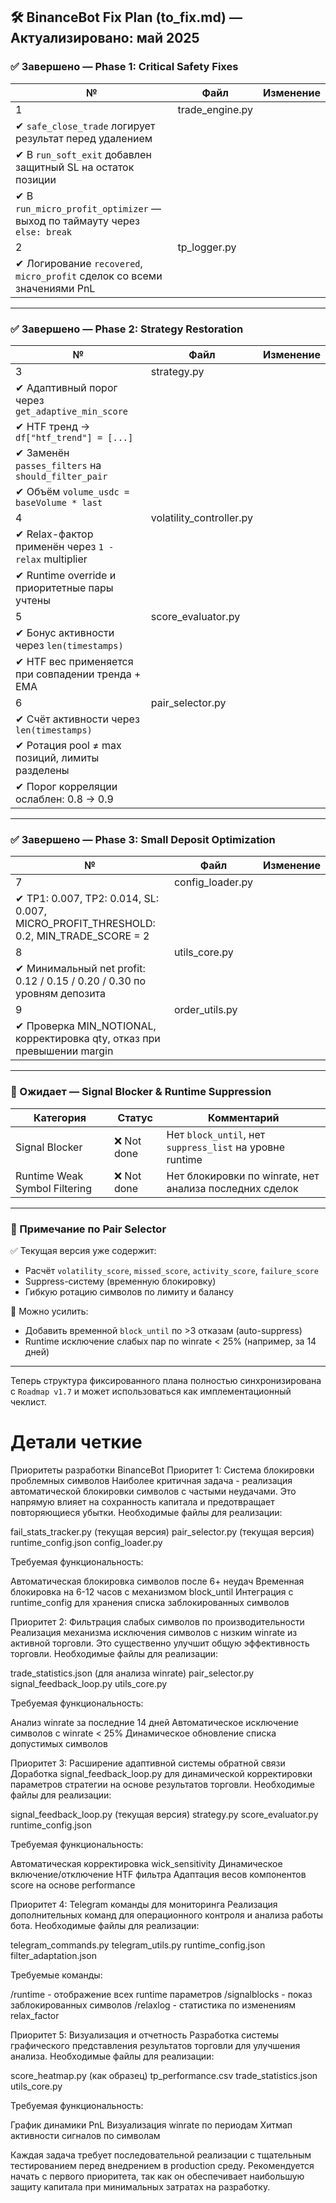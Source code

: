 ## 🛠 BinanceBot Fix Plan (to_fix.md) — Актуализировано: май 2025

### ✅ Завершено — Phase 1: Critical Safety Fixes

| №                                                                        | Файл            | Изменение |
| ------------------------------------------------------------------------ | --------------- | --------- |
| 1                                                                        | trade_engine.py |           |
| ✔ `safe_close_trade` логирует результат перед удалением                  |                 |           |
| ✔ В `run_soft_exit` добавлен защитный SL на остаток позиции              |                 |           |
| ✔ В `run_micro_profit_optimizer` — выход по таймауту через `else: break` |                 |           |
| 2                                                                        | tp_logger.py    |           |
| ✔ Логирование `recovered`, `micro_profit` сделок со всеми значениями PnL |                 |           |

---

### ✅ Завершено — Phase 2: Strategy Restoration

| №                                                    | Файл                     | Изменение |
| ---------------------------------------------------- | ------------------------ | --------- |
| 3                                                    | strategy.py              |           |
| ✔ Адаптивный порог через `get_adaptive_min_score`    |                          |           |
| ✔ HTF тренд → `df["htf_trend"] = [...]`              |                          |           |
| ✔ Заменён `passes_filters` на `should_filter_pair`   |                          |           |
| ✔ Объём `volume_usdc = baseVolume * last`            |                          |           |
| 4                                                    | volatility_controller.py |           |
| ✔ Relax-фактор применён через `1 - relax` multiplier |                          |           |
| ✔ Runtime override и приоритетные пары учтены        |                          |           |
| 5                                                    | score_evaluator.py       |           |
| ✔ Бонус активности через `len(timestamps)`           |                          |           |
| ✔ HTF вес применяется при совпадении тренда + EMA    |                          |           |
| 6                                                    | pair_selector.py         |           |
| ✔ Счёт активности через `len(timestamps)`            |                          |           |
| ✔ Ротация pool ≠ max позиций, лимиты разделены       |                          |           |
| ✔ Порог корреляции ослаблен: 0.8 → 0.9               |                          |           |

---

### ✅ Завершено — Phase 3: Small Deposit Optimization

| №                                                                                     | Файл             | Изменение |
| ------------------------------------------------------------------------------------- | ---------------- | --------- |
| 7                                                                                     | config_loader.py |           |
| ✔ TP1: 0.007, TP2: 0.014, SL: 0.007, MICRO_PROFIT_THRESHOLD: 0.2, MIN_TRADE_SCORE = 2 |                  |           |
| 8                                                                                     | utils_core.py    |           |
| ✔ Минимальный net profit: 0.12 / 0.15 / 0.20 / 0.30 по уровням депозита               |                  |           |
| 9                                                                                     | order_utils.py   |           |
| ✔ Проверка MIN_NOTIONAL, корректировка qty, отказ при превышении margin               |                  |           |

---

### 🔧 Ожидает — Signal Blocker & Runtime Suppression

| Категория                     | Статус      | Комментарий                                              |
| ----------------------------- | ----------- | -------------------------------------------------------- |
| Signal Blocker                | ❌ Not done | Нет `block_until`, нет `suppress_list` на уровне runtime |
| Runtime Weak Symbol Filtering | ❌ Not done | Нет блокировки по winrate, нет анализа последних сделок  |

---

### 📌 Примечание по Pair Selector

✅ Текущая версия уже содержит:

-   Расчёт `volatility_score`, `missed_score`, `activity_score`, `failure_score`
-   Suppress-систему (временную блокировку)
-   Гибкую ротацию символов по лимиту и балансу

🔧 Можно усилить:

-   Добавить временной `block_until` по >3 отказам (auto-suppress)
-   Runtime исключение слабых пар по winrate < 25% (например, за 14 дней)

---

Теперь структура фиксированного плана полностью синхронизирована с `Roadmap v1.7` и может использоваться как имплементационный чеклист.

# Детали четкие

Приоритеты разработки BinanceBot
Приоритет 1: Система блокировки проблемных символов
Наиболее критичная задача - реализация автоматической блокировки символов с частыми неудачами. Это напрямую влияет на сохранность капитала и предотвращает повторяющиеся убытки.
Необходимые файлы для реализации:

fail_stats_tracker.py (текущая версия)
pair_selector.py (текущая версия)
runtime_config.json
config_loader.py

Требуемая функциональность:

Автоматическая блокировка символов после 6+ неудач
Временная блокировка на 6-12 часов с механизмом block_until
Интеграция с runtime_config для хранения списка заблокированных символов

Приоритет 2: Фильтрация слабых символов по производительности
Реализация механизма исключения символов с низким winrate из активной торговли. Это существенно улучшит общую эффективность торговли.
Необходимые файлы для реализации:

trade_statistics.json (для анализа winrate)
pair_selector.py
signal_feedback_loop.py
utils_core.py

Требуемая функциональность:

Анализ winrate за последние 14 дней
Автоматическое исключение символов с winrate < 25%
Динамическое обновление списка допустимых символов

Приоритет 3: Расширение адаптивной системы обратной связи
Доработка signal_feedback_loop.py для динамической корректировки параметров стратегии на основе результатов торговли.
Необходимые файлы для реализации:

signal_feedback_loop.py (текущая версия)
strategy.py
score_evaluator.py
runtime_config.json

Требуемая функциональность:

Автоматическая корректировка wick_sensitivity
Динамическое включение/отключение HTF фильтра
Адаптация весов компонентов score на основе performance

Приоритет 4: Telegram команды для мониторинга
Реализация дополнительных команд для операционного контроля и анализа работы бота.
Необходимые файлы для реализации:

telegram_commands.py
telegram_utils.py
runtime_config.json
filter_adaptation.json

Требуемые команды:

/runtime - отображение всех runtime параметров
/signalblocks - показ заблокированных символов
/relaxlog - статистика по изменениям relax_factor

Приоритет 5: Визуализация и отчетность
Разработка системы графического представления результатов торговли для улучшения анализа.
Необходимые файлы для реализации:

score_heatmap.py (как образец)
tp_performance.csv
trade_statistics.json
utils_core.py

Требуемая функциональность:

График динамики PnL
Визуализация winrate по периодам
Хитмап активности сигналов по символам

Каждая задача требует последовательной реализации с тщательным тестированием перед внедрением в production среду. Рекомендуется начать с первого приоритета, так как он обеспечивает наибольшую защиту капитала при минимальных затратах на разработку.
